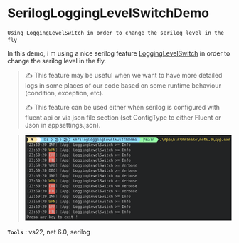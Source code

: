 # SerilogLoggingLevelSwitchDemo
```
Using LoggingLevelSwitch in order to change the serilog level in the fly
```

In this demo, i m using a nice serilog feature [LoggingLevelSwitch](https://nblumhardt.com/2014/10/dynamically-changing-the-serilog-level/) in order to change the serilog level in the fly.
>
> :writing_hand: This feature may be useful when we want to have more detailed logs in some places of our code based on some runtime behaviour (condition, exception, etc).
>
> :writing_hand: This feature can be used either when serilog is configured with fluent api or via json file section (set ConfigType to either Fluent or Json in appsettings.json).
>

> ![SerilogLoggingLevelSwitchDemo](Screenshots/SerilogLoggingLevelSwitchDemo.png)

**`Tools`** : vs22, net 6.0, serilog
